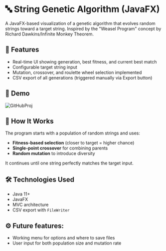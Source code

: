 # 🔤 String Genetic Algorithm (JavaFX)

A JavaFX-based visualization of a genetic algorithm that evolves random strings toward a target string. Inspired by the "Weasel Program" concept by Richard Dawkins/Infinite Monkey Theorem.

## 🚀 Features

- Real-time UI showing generation, best fitness, and current best match
- Configurable target string input
- Mutation, crossover, and roulette wheel selection implemented
- CSV export of all generations (triggered manually via Export button)

## 🎥 Demo

![GitHubProj](https://github.com/user-attachments/assets/94639a08-7f16-4eaf-8535-39d8b82a65cb)


## 🧠 How It Works

The program starts with a population of random strings and uses:
- **Fitness-based selection** (closer to target = higher chance)
- **Single-point crossover** for combining parents
- **Random mutation** to introduce diversity

It continues until one string perfectly matches the target input.

## 🛠️ Technologies Used

- Java 11+
- JavaFX
- MVC architecture
- CSV export with `FileWriter`

## ⚙️ Future features:

- Working menu for options and where to save files
- User input for both population size and mutation rate
